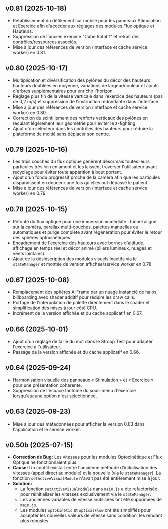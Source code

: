 ## v0.81 (2025-10-18)

* Rétablissement du défilement sur mobile pour les panneaux Stimulation et Exercice afin d'accéder aux réglages des modules Flux optique et Hauteurs.
* Suppression de l'ancien exercice "Cube Rotatif" et retrait des contrôles/ressources associés.
* Mise à jour des références de version (interface et cache service worker) en 0.81.

## v0.80 (2025-10-17)

* Multiplication et diversification des pylônes du décor des hauteurs : hauteurs doublées en moyenne, variations de largeur/couleur et ajouts d'arbres supplémentaires pour enrichir l'horizon.
* Réglage plus fin de la vitesse verticale dans l'exercice des hauteurs (pas de 0,2 m/s) et suppression de l'instruction redondante dans l'interface.
* Mise à jour des références de version (interface et cache service worker) en 0.80.
* Correction du scintillement des renforts verticaux des pylônes en reculant légèrement leur géométrie pour éviter le z-fighting.
* Ajout d'un sélecteur dans les contrôles des hauteurs pour réduire la plateforme de moitié sans déplacer son centre.

## v0.79 (2025-10-16)

* Les trois couches du flux optique génèrent désormais toutes leurs particules très loin en amont et les laissent traverser l'utilisateur avant recyclage pour éviter toute apparition à bout portant.
* Ajout d'un fondu progressif proche de la caméra afin que les particules disparaissent en douceur une fois qu'elles ont dépassé le patient.
* Mise à jour des références de version (interface et cache service worker) en 0.79.

## v0.78 (2025-10-15)

* Refonte du flux optique pour une immersion immédiate : tunnel aligné sur la caméra, parallax multi-couches, palettes manuelles ou automatiques et purge complète avant régénération pour éviter le retour des sphères optocinétiques.
* Encadrement de l'exercice des hauteurs avec bornes d'altitude, affichage en temps réel et décor animé (piliers lumineux, nuages et vents lointains).
* Ajout de la désinscription des modules visuels inactifs via le `stateManager` et montée de version affichée/service worker en 0.78.

## v0.67 (2025-10-08)

* Remplacement des sphères A-Frame par un nuage instancié de halos billboarding avec shader additif pour réduire les draw calls.
* Portage de l'interpolation de palette directement dans le shader et simplification des mises à jour côté CPU.
* Incrément de la version affichée et du cache applicatif en 0.67.

## v0.66 (2025-10-01)

* Ajout d'un réglage de taille du mot dans le Stroop Test pour adapter l'exercice à l'utilisateur.
* Passage de la version affichée et du cache applicatif en 0.66.

## v0.64 (2025-09-24)

* Harmonisation visuelle des panneaux « Stimulation » et « Exercice » pour une présentation cohérente.
* Suppression de l'espace fantôme du sous-menu d'exercice lorsqu'aucune option n'est sélectionnée.

## v0.63 (2025-09-23)

* Mise à jour des métadonnées pour afficher la version 0.63 dans l'application et le service worker.

## v0.50b (2025-07-15)

- **Correction de Bug:** Les vitesses pour les modules Optocinétique et Flux Optique ne fonctionnaient plus.
- **Cause:** Un conflit existait entre l'ancienne méthode d'initialisation des vitesses (appel direct au module) et la nouvelle (via le `stateManager`). La fonction `setActiveVisualModule` n'avait pas été entièrement mise à jour.
- **Solution:**
  - La fonction `setActiveVisualModule` dans `main.js` a été refactorisée pour réinitialiser les vitesses exclusivement via le `stateManager`.
  - Les anciennes variables de vitesse inutilisées ont été supprimées de `main.js`.
  - Les modules `optokinetic` et `opticalFlow` ont été simplifiés pour accepter les nouvelles valeurs de vitesse sans condition, les rendant plus robustes.